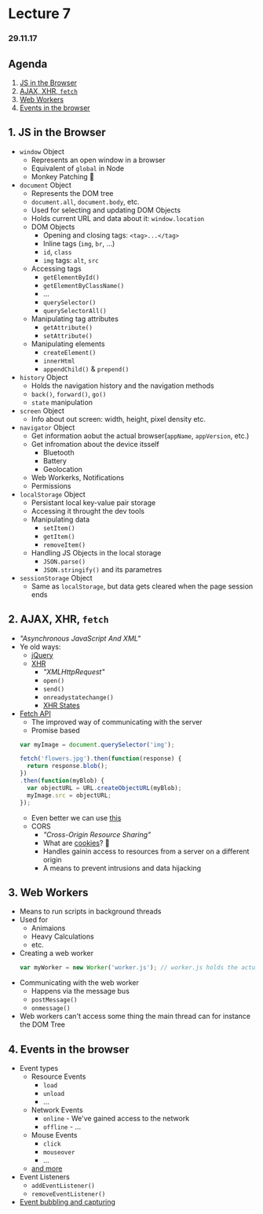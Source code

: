 # Lecture 7

### 29.11.17

## Agenda

1. [JS in the Browser](#1-js-in-the-browser)
2. [AJAX, XHR, `fetch`](#2-ajax-xhr-fetch)
3. [Web Workers](#3-web-workers)
4. [Events in the browser](#4-events-in-the-browser)

## 1. JS in the Browser

* `window` Object
  * Represents an open window in a browser
  * Equivalent of `global` in Node
  * Monkey Patching 🙉
* `document` Object
  * Represents the DOM tree
  * `document.all`, `document.body`, etc.
  * Used for selecting and updating DOM Objects
  * Holds current URL and data about it: `window.location`
  * DOM Objects
    * Opening and closing tags: `<tag>...</tag>`
    * Inline tags (`img`, `br`, ...)
    * `id`, `class`
    * `img` tags: `alt`, `src`
  * Accessing tags
    * `getElementById()`
    * `getElementByClassName()`
    * ...
    * `querySelector()`
    * `querySelectorAll()`
  * Manipulating tag attributes
    * `getAttribute()`
    * `setAttribute()`
  * Manipulating elements
    * `createElement()`
    * `innerHtml`
    * `appendChild()` & `prepend()`
* `history` Object
  * Holds the navigation history and the navigation methods
  * `back()`, `forward()`, `go()`
  * `state` manipulation
* `screen` Object
  * Info about out screen: width, height, pixel density etc.
* `navigator` Object
    * Get information aobut the actual browser(`appName`, `appVersion`, etc.)
    * Get infromation about the device itsself
      * Bluetooth
      * Battery
      * Geolocation
    * Web Workerks, Notifications
    * Permissions
* `localStorage` Object
  * Persistant local key-value pair storage
  * Accessing it throught the dev tools
  * Manipulating data
    * `setItem()`
    * `getItem()`
    * `removeItem()`
  * Handling JS Objects in the local storage
    * `JSON.parse()`
    * `JSON.stringify()` and its parametres
* `sessionStorage` Object
  * Same as `localStorage`, but data gets cleared when the page session ends

## 2. AJAX, XHR, `fetch`

* *"Asynchronous JavaScript And XML"*
* Ye old ways:
  * [jQuery](http://api.jquery.com/jquery.ajax/)
  * [XHR](https://www.w3schools.com/xml/xml_http.asp)
    * *"XMLHttpRequest"*
    * `open()`
    * `send()`
    * `onreadystatechange()`
    * [XHR States](https://developer.mozilla.org/en-US/docs/Web/API/XMLHttpRequest/readyState)
* [Fetch API](https://developer.mozilla.org/en-US/docs/Web/API/Fetch_API)
  * The improved way of communicating with the server
  * Promise based
  ```javascript
  var myImage = document.querySelector('img');

  fetch('flowers.jpg').then(function(response) {
    return response.blob();
  })
  .then(function(myBlob) {
    var objectURL = URL.createObjectURL(myBlob);
    myImage.src = objectURL;
  });
  ```
  * Even better we can use [this](https://github.com/axios/axios)
  * CORS
    * *"Cross-Origin Resource Sharing"*
    * What are [cookies](https://en.wikipedia.org/wiki/HTTP_cookie)? 🍪
    * Handles gainin access to resources from a server on a different origin
    * A means to prevent intrusions and data hijacking

## 3. Web Workers

* Means to run scripts in background threads
* Used for
  * Animaions
  * Heavy Calculations
  * etc.
* Creating a web worker
  ```javascript
  var myWorker = new Worker('worker.js'); // worker.js holds the actual worker
  ```
* Communicating with the web worker
  * Happens via the message bus
  * `postMessage()`
  * `onmessage()`
* Web workers can't access some thing the main thread can for instance the DOM Tree

## 4. Events in the browser

* Event types
  * Resource Events
    * `load`
    * `unload`
    * ...
  * Network Events
    * `online` - We've gained access to the network
    * `offline` - ...
  * Mouse Events
    * `click`
    * `mouseover`
    * ...
  * [and more](https://developer.mozilla.org/en-US/docs/Web/Events)
* Event Listeners
  * `addEventListener()`
  * `removeEventListener()`
* [Event bubbling and capturing](https://javascript.info/bubbling-and-capturing)